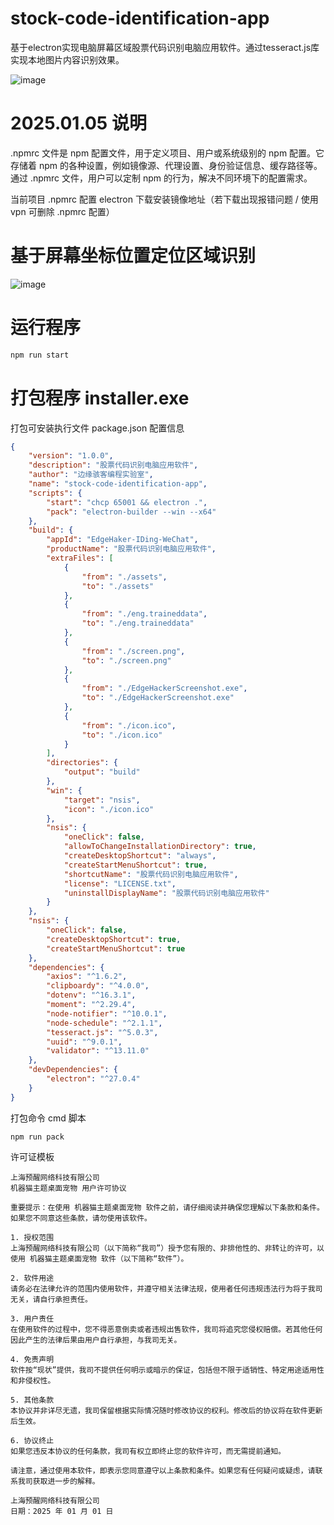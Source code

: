 # stock-code-identification-app
基于electron实现电脑屏幕区域股票代码识别电脑应用软件。通过tesseract.js库实现本地图片内容识别效果。

![image](https://github.com/user-attachments/assets/6044eb1f-7580-4b26-9781-81f8ffc81334)

# 2025.01.05 说明

.npmrc 文件是 npm 配置文件，用于定义项目、用户或系统级别的 npm 配置。它存储着 npm 的各种设置，例如镜像源、代理设置、身份验证信息、缓存路径等。通过 .npmrc 文件，用户可以定制 npm 的行为，解决不同环境下的配置需求。

当前项目 .npmrc 配置 electron 下载安装镜像地址（若下载出现报错问题 / 使用 vpn 可删除 .npmrc 配置）

# 基于屏幕坐标位置定位区域识别

![image](https://github.com/user-attachments/assets/e9558faf-ac10-465e-ab66-f3d93a6f9943)

# 运行程序
```bash
npm run start
```
# 打包程序 installer.exe

打包可安装执行文件 package.json 配置信息

```json
{
    "version": "1.0.0",
    "description": "股票代码识别电脑应用软件",
    "author": "边缘骇客编程实验室",
    "name": "stock-code-identification-app",
    "scripts": {
        "start": "chcp 65001 && electron .",
        "pack": "electron-builder --win --x64"
    },
    "build": {
        "appId": "EdgeHaker-IDing-WeChat",
        "productName": "股票代码识别电脑应用软件",
        "extraFiles": [
            {
                "from": "./assets",
                "to": "./assets"
            },
            {
                "from": "./eng.traineddata",
                "to": "./eng.traineddata"
            },
            {
                "from": "./screen.png",
                "to": "./screen.png"
            },
            {
                "from": "./EdgeHackerScreenshot.exe",
                "to": "./EdgeHackerScreenshot.exe"
            },
            {
                "from": "./icon.ico",
                "to": "./icon.ico"
            }
        ],
        "directories": {
            "output": "build"
        },
        "win": {
            "target": "nsis",
            "icon": "./icon.ico"
        },
        "nsis": {
            "oneClick": false,
            "allowToChangeInstallationDirectory": true,
            "createDesktopShortcut": "always",
            "createStartMenuShortcut": true,
            "shortcutName": "股票代码识别电脑应用软件",
            "license": "LICENSE.txt",
            "uninstallDisplayName": "股票代码识别电脑应用软件"
        }
    },
    "nsis": {
        "oneClick": false,
        "createDesktopShortcut": true,
        "createStartMenuShortcut": true
    },
    "dependencies": {
        "axios": "^1.6.2",
        "clipboardy": "^4.0.0",
        "dotenv": "^16.3.1",
        "moment": "^2.29.4",
        "node-notifier": "^10.0.1",
        "node-schedule": "^2.1.1",
        "tesseract.js": "^5.0.3",
        "uuid": "^9.0.1",
        "validator": "^13.11.0"
    },
    "devDependencies": {
        "electron": "^27.0.4"
    }
}
```
打包命令 cmd 脚本
```
npm run pack
```

许可证模板
```
上海预醒网络科技有限公司
机器猫主题桌面宠物 用户许可协议

重要提示：在使用 机器猫主题桌面宠物 软件之前，请仔细阅读并确保您理解以下条款和条件。如果您不同意这些条款，请勿使用该软件。

1. 授权范围
上海预醒网络科技有限公司（以下简称“我司”）授予您有限的、非排他性的、非转让的许可，以使用 机器猫主题桌面宠物 软件（以下简称“软件”）。

2. 软件用途
请务必在法律允许的范围内使用软件，并遵守相关法律法规，使用者任何违规违法行为将于我司无关，请自行承担责任。

3. 用户责任
在使用软件的过程中，您不得恶意倒卖或者违规出售软件，我司将追究您侵权赔偿。若其他任何因此产生的法律后果由用户自行承担，与我司无关。

4. 免责声明
软件按“现状”提供，我司不提供任何明示或暗示的保证，包括但不限于适销性、特定用途适用性和非侵权性。

5. 其他条款
本协议并非详尽无遗，我司保留根据实际情况随时修改协议的权利。修改后的协议将在软件更新后生效。

6. 协议终止
如果您违反本协议的任何条款，我司有权立即终止您的软件许可，而无需提前通知。

请注意，通过使用本软件，即表示您同意遵守以上条款和条件。如果您有任何疑问或疑虑，请联系我司获取进一步的解释。

上海预醒网络科技有限公司
日期：2025 年 01 月 01 日
```
